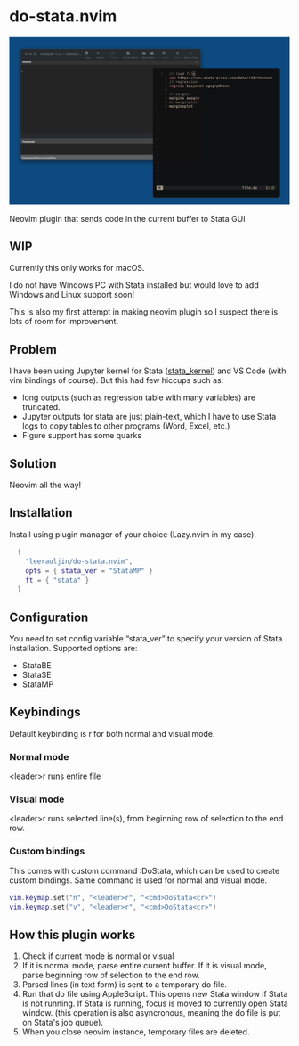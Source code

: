 # do-stata.nvim
![screenshot](screenshot.gif)

Neovim plugin that sends code in the current buffer to Stata GUI

## WIP
Currently this only works for macOS. 

I do not have Windows PC with Stata installed but would love to add Windows and Linux support soon!

This is also my first attempt in making neovim plugin so I suspect there is lots of room for improvement.

## Problem
I have been using Jupyter kernel for Stata ([stata_kernel](https://github.com/kylebarron/stata_kernel)) and VS Code (with vim bindings of course).
But this had few hiccups such as:
- long outputs (such as regression table with many variables) are truncated.
- Jupyter outputs for stata are just plain-text, which I have to use Stata logs to copy tables to other programs (Word, Excel, etc.)
- Figure support has some quarks

## Solution
Neovim all the way!

## Installation
Install using plugin manager of your choice (Lazy.nvim in my case).

```lua
  {
    "leerauljin/do-stata.nvim",
    opts = { stata_ver = "StataMP" }
    ft = { "stata" }
  }
```

## Configuration
You need to set config variable “stata_ver” to specify your version of Stata installation. Supported options are:
- StataBE
- StataSE
- StataMP

## Keybindings
Default keybinding is <leader>r for both normal and visual mode. 

### Normal mode
\<leader\>r runs entire file

### Visual mode
\<leader\>r runs selected line(s), from beginning row of selection to the end row. 

### Custom bindings
This comes with custom command :DoStata, which can be used to create custom bindings. Same command is used for normal and visual mode.

```lua
vim.keymap.set("n", "<leader>r", "<cmd>DoStata<cr>")
vim.keymap.set("v", "<leader>r", "<cmd>DoStata<cr>")
```

## How this plugin works
1. Check if current mode is normal or visual
2. If it is normal mode, parse entire current buffer. If it is visual mode, parse beginning row of selection to the end row.
3. Parsed lines (in text form) is sent to a temporary do file.
4. Run that do file using AppleScript. This opens new Stata window if Stata is not running. If Stata is running, focus is moved to currently open Stata window. (this operation is also asyncronous, meaning the do file is put on Stata's job queue).
5. When you close neovim instance, temporary files are deleted.
